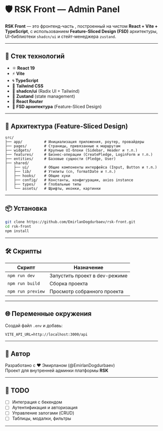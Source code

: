 # 🛡️ RSK Front — Admin Panel

**RSK Front** — это фронтенд-часть , построенный на чистом **React + Vite + TypeScript**, с использованием **Feature-Sliced Design (FSD)** архитектуры, UI-библиотеки `shadcn/ui` и стейт-менеджера `zustand`.

---

## 🚀 Стек технологий

- ⚛️ **React 19**
- ⚡️ **Vite**
- 🌀 **TypeScript**
- 💨 **Tailwind CSS**
- 🎨 **shadcn/ui** (Radix UI + Tailwind)
- 🧠 **Zustand** (state management)
- 🔗 **React Router**
- 📁 **FSD архитектура** (Feature-Sliced Design)

---

## 📁 Архитектура (Feature-Sliced Design)

```
src/
├── app/          # Инициализация приложения, роутер, провайдеры
├── pages/        # Страницы, привязанные к маршрутам
├── widgets/      # Крупные UI-блоки (Sidebar, Header и т.п.)
├── features/     # Бизнес-операции (CreatePledge, LoginForm и т.п.)
├── entities/     # Базовые сущности (Pledge, User)
├── shared/
│   ├── ui/       # Общие компоненты интерфейса (Input, Button и т.п.)
│   ├── lib/      # Утилиты (cn, formatDate и т.п.)
│   ├── hooks/    # Общие хуки
│   ├── config/   # Константы, конфигурации, axios instance
│   ├── types/    # Глобальные типы
│   └── assets/   # Шрифты, иконки, картинки
```

---

## 📦 Установка

```bash
git clone https://github.com/EmirlanDogdurbaev/rsk-front.git
cd rsk-front
npm install
```

---

## 🛠️ Скрипты

| Скрипт         | Назначение                   |
|----------------|------------------------------|
| `npm run dev`  | Запустить проект в dev-режиме |
| `npm run build`| Сборка проекта                |
| `npm run preview` | Просмотр собранного проекта |

---

## 🌐 Переменные окружения

Создай файл `.env` и добавь:

```
VITE_API_URL=http://localhost:3000/api
```

---

## 🧠 Автор

Разработано с ❤️ Эмирланом (@EmirlanDogdurbaev)  
Проект для внутренней админки платформы **RSK**

---

## 📌 TODO

- [ ] Интеграция с бекендом
- [ ] Аутентификация и авторизация
- [ ] Управление залогами (CRUD)
- [ ] Таблицы, модалки, фильтры

---

